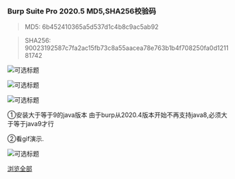 ### Burp Suite Pro 2020.5 MD5,SHA256校验码


> MD5: 6b452410365a5d537d1c4b8c9ac5ab92

> SHA256: 90023192587c7fa2ac15fb73c8a55aacea78e763b1b4f708250fa0d121181742



![](https://gitee.com/hwzheng/learns/raw/master/code/js/markdown/git/images/0001.png "可选标题")


![](https://gitee.com/hwzheng/learns/raw/master/code/js/markdown/git/images/0002.png "可选标题")


![](https://gitee.com/hwzheng/learns/raw/master/code/js/markdown/git/images/0003.png "可选标题")



①安装大于等于9的java版本
由于burp从2020.4版本开始不再支持java8,必须大于等于java9才行

②看gif演示.

![](https://gitee.com/hwzheng/learns/raw/master/code/js/markdown/git/images/001.gif "可选标题")

[浏览全部](https://www.ddosi.com/b309/)
